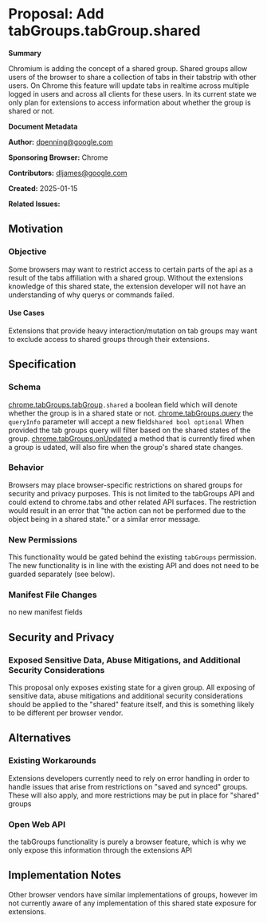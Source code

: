 # Proposal: Add tabGroups.tabGroup.shared

**Summary**

Chromium is adding the concept of a shared group. Shared groups allow users of the browser to share a collection of tabs in their tabstrip with other users.
On Chrome this feature will update tabs in realtime across multiple logged in users and across all clients for these users.
In its current state we only plan for extensions to access information about whether the group is shared or not.

**Document Metadata**

**Author:** dpenning@google.com

**Sponsoring Browser:** Chrome

**Contributors:** dljames@google.com

**Created:** 2025-01-15

**Related Issues:**

## Motivation

### Objective

Some browsers may want to restrict access to certain parts of the api as a result of the tabs affiliation with a shared group. Without the extensions knowledge of this shared state, the extension developer will not have an understanding of why querys or commands failed.

#### Use Cases

Extensions that provide heavy interaction/mutation on tab groups may want to exclude access to shared groups through their extensions.

## Specification

### Schema

[chrome.tabGroups.tabGroup](https://developer.chrome.com/docs/extensions/reference/api/tabGroups#type-TabGroup)`.shared`
a boolean field which will denote whether the group is in a shared state or not.
[chrome.tabGroups.query](https://developer.chrome.com/docs/extensions/reference/api/tabGroups#method-query)
the `queryInfo` parameter will accept a new field`shared bool optional` 
When provided the tab groups query will filter based on the shared states of the group.
[chrome.tabGroups.onUpdated](https://developer.chrome.com/docs/extensions/reference/api/tabGroups#event-onUpdated)
a method that is currently fired when a group is udated, will also fire when the group's shared state changes.
### Behavior

Browsers may place browser-specific restrictions on shared groups for security and privacy purposes. This is not limited to the tabGroups API and could extend to chrome.tabs and other related API surfaces. The restriction would result in an error that "the action can not be performed due to the object being in a shared state." or a similar error message.
### New Permissions

This functionality would be gated behind the existing `tabGroups` permission. The new functionality is in line with the existing API and does not need to be guarded separately (see below).
### Manifest File Changes

no new manifest fields

## Security and Privacy

### Exposed Sensitive Data, Abuse Mitigations, and Additional Security Considerations

This proposal only exposes existing state for a given group. All exposing of sensitive data, abuse mitigations and additional security considerations should be applied to the "shared" feature itself, and this is something likely to be different per browser vendor.

## Alternatives

### Existing Workarounds

Extensions developers currently need to rely on error handling in order to handle issues that arise from restrictions on "saved and synced" groups. These will also apply, and more restrictions may be 
put in place for "shared" groups

### Open Web API

the tabGroups functionality is purely a browser feature, which is why we only expose this information through the extensions API

## Implementation Notes

Other browser vendors have similar implementations of groups, however im not currently aware of any implementation of this shared state exposure for extensions.
